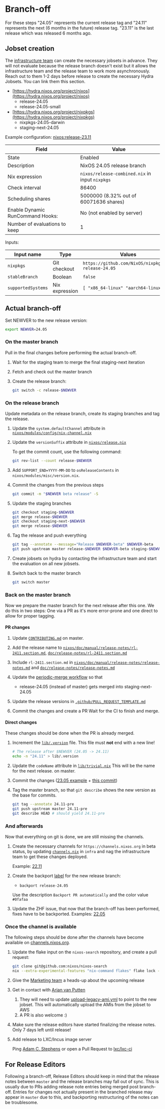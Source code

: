 # Branch-off

For these steps "24.05" represents the current release tag and "24.11" represents the next
(6 months in the future) release tag. "23.11" is the last release which was released 6 months
ago.

## Jobset creation

The [infrastructure team](https://matrix.to/#/#infra:nixos.org) can create the necessary jobsets
in advance. They will not evaluate because the release branch doesn't exist but it allows the
infrastructure team and the release team to work more asynchronously. Reach out to them 1-2 days
before release to create the necessary Hydra Jobsets. You can link them this section.

- [https://hydra.nixos.org/project/nixos](https://hydra.nixos.org/project/nixos)
  - release-24.05
  - release-24.05-small
- [https://hydra.nixos.org/project/nixpkgs](https://hydra.nixos.org/project/nixpkgs)
  - nixpkgs-24.05-darwin
  - staging-next-24.05

Example configuration: [nixos:release-23.11](https://hydra.nixos.org/jobset/nixos/release-23.11#tabs-configuration)

|Field|Value|
|-|-|
|State|Enabled|
|Description|NixOS 24.05 release branch|
|Nix expression|`nixos/release-combined.nix` in input `nixpkgs`|
|Check interval|86400|
|Scheduling shares|5000000 (8.32% out of 60071636 shares)|
|Enable Dynamic RunCommand Hooks:|No (not enabled by server)|
|Number of evaluations to keep|1|

Inputs:

|Input name|Type|Values|
|-|-|-|
|`nixpkgs`|Git checkout|`https://github.com/NixOS/nixpkgs.git release-24.05`|
|`stableBranch`|Boolean|`false`|
|`supportedSystems`|Nix expression|`[ "x86_64-linux" "aarch64-linux" ]`|

## Actual branch-off

Set NEWVER to the new release version:

```bash
export NEWVER=24.05
```

### On the master branch

Pull in the final changes before performing the actual branch-off.

1. Wait for the staging team to merge the final staging-next iteration

1. Fetch and check out the master branch

1. Create the release branch:

   ```bash
   git switch -c release-$NEWVER
   ```

### On the release branch

Update metadata on the release branch, create its staging branches and tag the release.

1. Update the `system.defaultChannel` attribute in [`nixos/modules/config/nix-channel.nix`](https://github.com/NixOS/nixpkgs/commit/bb029673bface2fc9fb807f209f63ca06478a72d)

1. Update the `versionSuffix` attribute in [`nixos/release.nix`](https://github.com/NixOS/nixpkgs/commit/7ae60dd7068478db5d936a3850b6df859aec21d0)

   To get the commit count, use the following command:

   ```bash
   git rev-list --count release-$NEWVER
   ```

1. Add `SUPPORT_END=YYYY-MM-DD` to `osReleaseContents` in `nixos/modules/misc/version.nix`.

1. Commit the changes from the previous steps

   ```bash
   git commit -m "$NEWVER beta release" -S
   ```

1. Update the staging branches

   ```bash
   git checkout staging-$NEWVER
   git merge release-$NEWVER
   git checkout staging-next-$NEWVER
   git merge release-$NEWVER
   ```

1. Tag the release and push everything

   ```bash
   git tag --annotate --message="Release $NEWVER-beta" $NEWVER-beta
   git push upstream master release-$NEWVER $NEWVER-beta staging-$NEWVER staging-next-$NEWVER
   ```

1. Create jobsets on hydra by contacting the infrastructure team and start the evaluation on all new jobsets.

1. Switch back to the master branch

   ```bash
   git switch master
   ```

### Back on the master branch

Now we prepare the master branch for the next release after this one. We do this in two steps: One via a PR as it's more error-prone and one direct to allow for proper tagging.


#### PR changes

1. Update [`CONTRIBUTING.md`](https://github.com/NixOS/nixpkgs/commit/2c6ae7132ca558f1052da0eececed3cad191b883#diff-eca12c0a30e25b4b46522ebf89465a03ba72a03f540796c979137931d8f92055) on master.

1. Add the release name to [`nixos/doc/manual/release-notes/rl-2411.section.md`](https://github.com/NixOS/nixpkgs/commit/e56e0beed4312a89b60fe312ee2241f7a1627f76#diff-332df55682746a7949fbc279642f4b761456b3470ce93c541924a69ce8a45763), [`doc/release-notes/rl-2411.section.md`](https://github.com/NixOS/nixpkgs/commit/e56e0beed4312a89b60fe312ee2241f7a1627f76#diff-300d64b8febbf8f80bf778114bd0b70a2b31705d602365a32f7b5a2857764090)

1. Include `rl-2411.section.md` in [`nixos/doc/manual/release-notes/release-notes.md`](https://github.com/NixOS/nixpkgs/commit/e56e0beed4312a89b60fe312ee2241f7a1627f76#diff-9b75bf997f6c13cb4a15145ef9e758a28addeeff4a3a5cb893a5c23a976b3a1a) and [`doc/release-notes/release-notes.md`](https://github.com/NixOS/nixpkgs/commit/e56e0beed4312a89b60fe312ee2241f7a1627f76#diff-300d64b8febbf8f80bf778114bd0b70a2b31705d602365a32f7b5a2857764090)

1. Update the [periodic-merge workflow](https://github.com/NixOS/nixpkgs/commit/e56e0beed4312a89b60fe312ee2241f7a1627f76#diff-a4f6ea695ede268916c760fe782e9645a8cab5b27747e4baa994bf59f3e4e07b) so that
    - release-24.05 (instead of master) gets merged into staging-next-24.05

1. Update the release versions in [`.github/PULL_REQUEST_TEMPLATE.md`](https://github.com/NixOS/nixpkgs/commit/2c6ae7132ca558f1052da0eececed3cad191b883#diff-18813c86948efc57e661623d7ba48ff94325c9b5421ec9177f724922dd553a35)

1. Commit the changes and create a PR
   Wait for the CI to finish and merge.

#### Direct changes

These changes should be done when the PR is already merged.

1. Increment the [`lib/.version`](https://github.com/NixOS/nixpkgs/commit/01268fda85b7eee4e462c873d8654f975067731f#diff-2bc0e46110b507d6d5a344264ef15adaR1)
   file. This file must **not** end with a new line!

   ```bash
   # The release after $NEWVER (24.05 -> 24.11)
   echo -n "24.11" > lib/.version
   ````

1. Update the `codeName` attribute in [`lib/trivial.nix`](https://github.com/NixOS/nixpkgs/commit/2c28f1de7cdc10be556d2106108411dd2482794b#diff-29c71aa8261b14b1cad6e6fa28486fed7295050db4eeb32ba205672ba91d40e1)
   This will be the name for the next release.
   on master.

1. Commit the changes ([23.05 example](https://github.com/NixOS/nixpkgs/commit/2c28f1de7cdc10be556d2106108411dd2482794b) + [this commit](https://github.com/NixOS/nixpkgs/commit/2c6ae7132ca558f1052da0eececed3cad191b883))

1. Tag the master branch, so that `git describe` shows the new version as the base for commits.

   ```bash
   git tag --annotate 24.11-pre
   git push upstream master 24.11-pre
   git describe HEAD # should yield 24.11-pre
   ```

### And afterwards

Now that everything on git is done, we are still missing the channels.

1. Create the necessary channels for `https://channels.nixos.org` in beta status, by updating
   [`channels.nix`](https://github.com/NixOS/infra/blob/master/channels.nix) in `infra`
   and nag the infrastructure team to get these changes deployed.

   Example: [22.11](https://github.com/NixOS/infra/commit/9a0b3674a11b445c973334c78e8ca0eda36775e4)

1. Create the backport [label](https://github.com/NixOS/nixpkgs/labels) for the new release branch:
   - `backport release-24.05`

   Use the description `Backport PR automatically` and the color value `#0fafaa`

1. Update the ZHF issue, that now that the branch-off has been performed, fixes have to be backported.
   Examples: [22.05](https://github.com/NixOS/nixpkgs/issues/172160#issuecomment-1135112918)

### Once the channel is available

The following steps should be done after the channels have become available on [channels.nixos.org](https://channels.nixos.org).

1. Update the flake input on the `nixos-search` repository, and create a pull request:

   ```bash
   git clone git@github.com:nixos/nixos-search
   nix --extra-experimental-features "nix-command flakes" flake lock --update-input nixos-infra
   ```

1. Give the [Marketing team](https://matrix.to/#/#marketing:nixos.org) a heads-up about the upcoming release

1. Get in contact with [Arian van Putten](https://github.com/arianvp)

   1. They will need to update [upload-legacy-ami.yml](https://github.com/NixOS/amis/blob/main/.github/workflows/upload-legacy-ami.yml) to point to the new jobset. This will automatically upload the AMIs from the jobset to AWS
   1. A PR is also welcome :)

1. Make sure the release editors have started finalizing the release notes. Only 7 days left until release!

1. Add release to LXC/Incus image server

   Ping [Adam C. Stephens](https://github.com/adamcstephens) or open a Pull Request to [lxc/lxc-ci](https://github.com/lxc/lxc-ci/blob/720a50e23f9a122694056d7394226476ae24f973/jenkins/jobs/image-nixos.yaml#L19-L21)

## For Release Editors

Following a branch-off, Release Editors should keep in mind that the release notes between `master`
and the release branches may fall out of sync. This is usually due to PRs adding release note
entries being merged post branch-off. Entries for changes not actually present in the branched
release may appear in `master` due to this, and backporting restructuring of the notes can be
troublesome.

